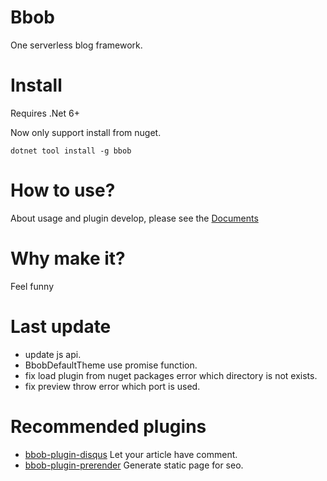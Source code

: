 # Bbob
One serverless blog framework.

# Install
Requires .Net 6+

Now only support install from nuget.
```
dotnet tool install -g bbob
```

# How to use?
About usage and plugin develop, please see the [Documents](https://reknij.github.io/Bbob.Doc/)

# Why make it?
Feel funny

# Last update
- update js api.
- BbobDefaultTheme use promise function.
- fix load plugin from nuget packages error which directory is not exists.
- fix preview throw error which port is used.

# Recommended plugins
- [bbob-plugin-disqus](https://github.com/Reknij/bbob-plugin-disqus) Let your article have comment.
- [bbob-plugin-prerender](https://github.com/Reknij/bbob-plugin-prerender) Generate static page for seo.